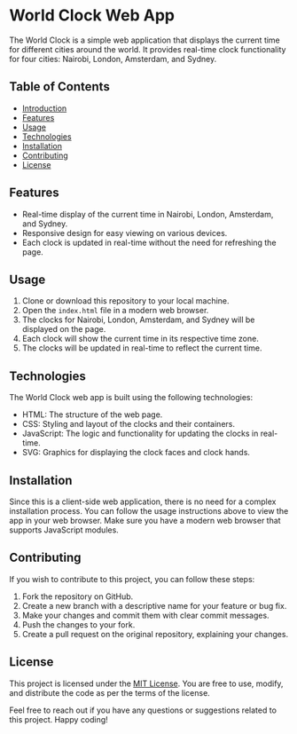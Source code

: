 # World Clock Web App

The World Clock is a simple web application that displays the current time for different cities around the world. It provides real-time clock functionality for four cities: Nairobi, London, Amsterdam, and Sydney.

## Table of Contents

- [Introduction](#world-clock-web-app)
- [Features](#features)
- [Usage](#usage)
- [Technologies](#technologies)
- [Installation](#installation)
- [Contributing](#contributing)
- [License](#license)

## Features

- Real-time display of the current time in Nairobi, London, Amsterdam, and Sydney.
- Responsive design for easy viewing on various devices.
- Each clock is updated in real-time without the need for refreshing the page.

## Usage

1. Clone or download this repository to your local machine.
2. Open the `index.html` file in a modern web browser.
3. The clocks for Nairobi, London, Amsterdam, and Sydney will be displayed on the page.
4. Each clock will show the current time in its respective time zone.
5. The clocks will be updated in real-time to reflect the current time.

## Technologies

The World Clock web app is built using the following technologies:

- HTML: The structure of the web page.
- CSS: Styling and layout of the clocks and their containers.
- JavaScript: The logic and functionality for updating the clocks in real-time.
- SVG: Graphics for displaying the clock faces and clock hands.

## Installation

Since this is a client-side web application, there is no need for a complex installation process. You can follow the usage instructions above to view the app in your web browser. Make sure you have a modern web browser that supports JavaScript modules.

## Contributing

If you wish to contribute to this project, you can follow these steps:

1. Fork the repository on GitHub.
2. Create a new branch with a descriptive name for your feature or bug fix.
3. Make your changes and commit them with clear commit messages.
4. Push the changes to your fork.
5. Create a pull request on the original repository, explaining your changes.

## License

This project is licensed under the [MIT License](LICENSE). You are free to use, modify, and distribute the code as per the terms of the license.

Feel free to reach out if you have any questions or suggestions related to this project. Happy coding!

